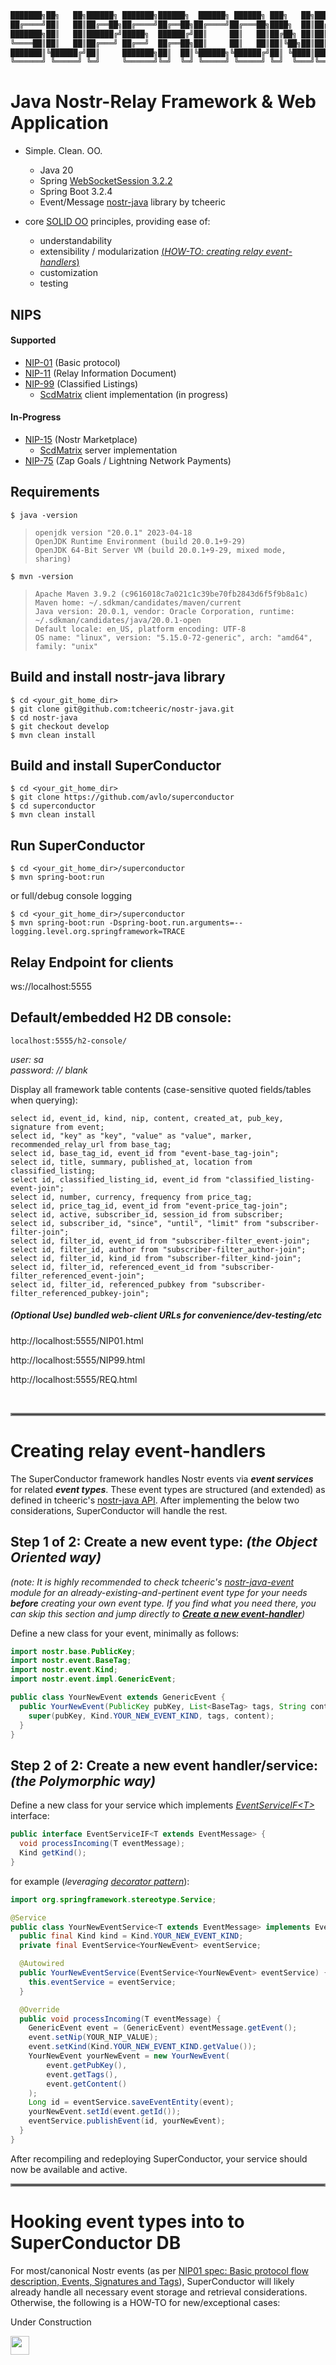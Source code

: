 ```java
███████╗██╗   ██╗██████╗ ███████╗██████╗  ██████╗ ██████╗ ███╗   ██╗██████╗ ██╗   ██╗ ██████╗████████╗ ██████╗ ██████╗ 
██╔════╝██║   ██║██╔══██╗██╔════╝██╔══██╗██╔════╝██╔═══██╗████╗  ██║██╔══██╗██║   ██║██╔════╝╚══██╔══╝██╔═══██╗██╔══██╗
███████╗██║   ██║██████╔╝█████╗  ██████╔╝██║     ██║   ██║██╔██╗ ██║██║  ██║██║   ██║██║        ██║   ██║   ██║██████╔╝
╚════██║██║   ██║██╔═══╝ ██╔══╝  ██╔══██╗██║     ██║   ██║██║╚██╗██║██║  ██║██║   ██║██║        ██║   ██║   ██║██╔══██╗
███████║╚██████╔╝██║     ███████╗██║  ██║╚██████╗╚██████╔╝██║ ╚████║██████╔╝╚██████╔╝╚██████╗   ██║   ╚██████╔╝██║  ██║
╚══════╝ ╚═════╝ ╚═╝     ╚══════╝╚═╝  ╚═╝ ╚═════╝ ╚═════╝ ╚═╝  ╚═══╝╚═════╝  ╚═════╝  ╚═════╝   ╚═╝    ╚═════╝ ╚═╝  ╚═╝
```
# Java Nostr-Relay Framework & Web Application
- Simple.  Clean.  OO.
  - Java 20
  - Spring [WebSocketSession 3.2.2](https://docs.spring.io/spring-session/reference/guides/boot-websocket.html)
  - Spring Boot 3.2.4
  - Event/Message [nostr-java](https://github.com/tcheeric/nostr-java) library by tcheeric
    
- core [SOLID OO](https://www.digitalocean.com/community/conceptual-articles/s-o-l-i-d-the-first-five-principles-of-object-oriented-design) principles, providing ease of:
  - understandability
  - extensibility / modularization [(_HOW-TO: creating relay event-handlers_)](#creating-relay-event-handlers)
  - customization
  - testing

## NIPS
  #### Supported
  - [NIP-01](https://nostr-nips.com/nip-01) (Basic protocol)
  - [NIP-11](https://nostr-nips.com/nip-75) (Relay Information Document)
  - [NIP-99](https://nostr-nips.com/nip-99) (Classified Listings)
    - [ScdMatrix](https://github.com/avlo/scdecisionmatrix) client implementation (in progress)

  #### In-Progress
  - [NIP-15](https://nostr-nips.com/nip-15) (Nostr Marketplace)
    - [ScdMatrix](https://github.com/avlo/scdecisionmatrix) server implementation
  - [NIP-75](https://nostr-nips.com/nip-75) (Zap Goals / Lightning Network Payments)

## Requirements

    $ java -version

>     openjdk version "20.0.1" 2023-04-18
>     OpenJDK Runtime Environment (build 20.0.1+9-29)
>     OpenJDK 64-Bit Server VM (build 20.0.1+9-29, mixed mode, sharing)

    $ mvn -version
>     Apache Maven 3.9.2 (c9616018c7a021c1c39be70fb2843d6f5f9b8a1c)
>     Maven home: ~/.sdkman/candidates/maven/current
>     Java version: 20.0.1, vendor: Oracle Corporation, runtime: ~/.sdkman/candidates/java/20.0.1-open
>     Default locale: en_US, platform encoding: UTF-8
>     OS name: "linux", version: "5.15.0-72-generic", arch: "amd64", family: "unix"

## Build and install nostr-java library

    $ cd <your_git_home_dir>
    $ git clone git@github.com:tcheeric/nostr-java.git
    $ cd nostr-java
    $ git checkout develop
    $ mvn clean install

## Build and install SuperConductor

    $ cd <your_git_home_dir>
    $ git clone https://github.com/avlo/superconductor
    $ cd superconductor
    $ mvn clean install

## Run SuperConductor

    $ cd <your_git_home_dir>/superconductor
    $ mvn spring-boot:run
    
or full/debug console logging

    $ cd <your_git_home_dir>/superconductor
    $ mvn spring-boot:run -Dspring-boot.run.arguments=--logging.level.org.springframework=TRACE

## Relay Endpoint for clients

  ws://localhost:5555

## Default/embedded H2 DB console: ##

    localhost:5555/h2-console/

*user: sa*  
*password: // blank* 

Display all framework table contents (case-sensitive quoted fields/tables when querying):

	select id, event_id, kind, nip, content, created_at, pub_key, signature from event;
	select id, "key" as "key", "value" as "value", marker, recommended_relay_url from base_tag;
	select id, base_tag_id, event_id from "event-base_tag-join";
	select id, title, summary, published_at, location from classified_listing;
	select id, classified_listing_id, event_id from "classified_listing-event-join";
	select id, number, currency, frequency from price_tag;
	select id, price_tag_id, event_id from "event-price_tag-join";
	select id, active, subscriber_id, session_id from subscriber;
	select id, subscriber_id, "since", "until", "limit" from "subscriber-filter-join";
	select id, filter_id, event_id from "subscriber-filter_event-join";
	select id, filter_id, author from "subscriber-filter_author-join";
	select id, filter_id, kind_id from "subscriber-filter_kind-join";
	select id, filter_id, referenced_event_id from "subscriber-filter_referenced_event-join";
	select id, filter_id, referenced_pubkey from "subscriber-filter_referenced_pubkey-join";

##### (Optional Use) bundled web-client URLs for convenience/dev-testing/etc

  http://localhost:5555/NIP01.html

  http://localhost:5555/NIP99.html

  http://localhost:5555/REQ.html


<br>
<hr style="border:2px solid grey">

# Creating relay event-handlers

The SuperConductor framework handles Nostr events via _**event services**_ for related _**event types**_.  These event types are structured (and extended) as defined in tcheeric's [nostr-java API](https://github.com/tcheeric/nostr-java).  After implementing the below two considerations, SuperConductor will handle the rest.

## Step 1 of 2: Create a new event type: _(the Object Oriented way)_
_(note: It is highly recommended to check tcheeric's [nostr-java-event](https://github.com/tcheeric/nostr-java/tree/main/nostr-java-event) module for an already-existing-and-pertinent event type for your needs **before** creating your own event type.  If you find what you need there, you can skip this section and jump directly to _**[Create a new event-handler](step-1-of-2:-create-a-new-event-handler/service:-_(the-polymorphic-way)_)**_)_

Define a new class for your event, minimally as follows:

```java
import nostr.base.PublicKey;
import nostr.event.BaseTag;
import nostr.event.Kind;
import nostr.event.impl.GenericEvent;

public class YourNewEvent extends GenericEvent {                                  <--- extend GenericEvent
  public YourNewEvent(PublicKey pubKey, List<BaseTag> tags, String content) {     <--- provide minimal args constructor
    super(pubKey, Kind.YOUR_NEW_EVENT_KIND, tags, content);                       <--- call parent constructor passing YOUR_NEW_EVENT_KIND
  }
}
```
## Step 2 of 2: Create a new event handler/service: _(the Polymorphic way)_

Define a new class for your service which implements _[EventServiceIF\<T>](src/main/java/com/prosilion/superconductor/service/event/EventServiceIF.java)_ interface:

```java
public interface EventServiceIF<T extends EventMessage> {
  void processIncoming(T eventMessage);
  Kind getKind();
}
```

for example (_leveraging [decorator pattern](https://www.digitalocean.com/community/tutorials/decorator-design-pattern-in-java-example)_):

```java
import org.springframework.stereotype.Service;

@Service                                                                                 <--- SpringWebMVC managed bean
public class YourNewEventService<T extends EventMessage> implements EventServiceIF<T> {  <--- implement EventServiceIF<T> interface
  public final Kind kind = Kind.YOUR_NEW_EVENT_KIND;                                     <--- define YOUR_NEW_EVENT_KIND
  private final EventService<YourNewEvent> eventService;

  @Autowired
  public YourNewEventService(EventService<YourNewEvent> eventService) {       <--- constructor EventService<YourNewEvent> bean parameter
    this.eventService = eventService;                                              provides decorator behavior
  }

  @Override
  public void processIncoming(T eventMessage) {                               <--- implement EventServiceIF<T> interface method
    GenericEvent event = (GenericEvent) eventMessage.getEvent();              <--- example business logic ┐
    event.setNip(YOUR_NIP_VALUE);                                                                         |
    event.setKind(Kind.YOUR_NEW_EVENT_KIND.getValue());                                                   |
    YourNewEvent yourNewEvent = new YourNewEvent(                                                         |
        event.getPubKey(),                                                                                |
        event.getTags(),                                                                                  |
        event.getContent()                                                   <----------------------------┘
    );
    Long id = eventService.saveEventEntity(event);                           <--- save to DB
    yourNewEvent.setId(event.getId());                                       <--- update event id
    eventService.publishEvent(id, yourNewEvent);                             <--- publish event to service
  }
}
```
After recompiling and redeploying SuperConductor, your service should now be available and active.
<br>
<hr style="border:2px solid grey">

# Hooking event types into to SuperConductor DB

For most/canonical Nostr events (as per [NIP01 spec: Basic protocol flow description, Events, Signatures and Tags](https://nostr-nips.com/nip-01)), SuperConductor will likely already handle all necessary event storage and retrieval considerations.  Otherwise, the following is a HOW-TO for new/exceptional cases:

Under Construction

<img src="https://media.tenor.com/MRCIli40TYoAAAAi/under-construction90s-90s.gif" width="30"/>
